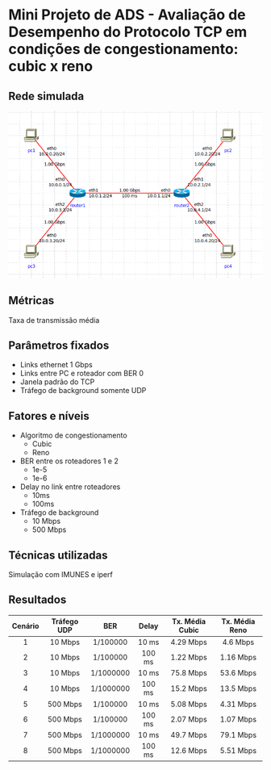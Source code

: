 # Mini Projeto de ADS - Avaliação de Desempenho do Protocolo TCP em condições de congestionamento: cubic x reno

## Rede simulada

![rede](./images/rede.png)

## Métricas

Taxa de transmissão média

## Parâmetros fixados

- Links ethernet 1 Gbps
- Links entre PC e roteador com BER 0
- Janela padrão do TCP
- Tráfego de background somente UDP

## Fatores e níveis

- Algoritmo de congestionamento
    - Cubic
    - Reno
- BER entre os roteadores 1 e 2
    - 1e-5
    - 1e-6
- Delay no link entre roteadores
    - 10ms
    - 100ms
- Tráfego de background
    - 10 Mbps
    - 500 Mbps

## Técnicas utilizadas

Simulação com IMUNES e iperf

## Resultados

| Cenário | Tráfego UDP | BER | Delay | Tx. Média Cubic | Tx. Média Reno |
| :---: | :---: | :---: | :---: | :---: | :---: |
| 1 | 10 Mbps | 1/100000 | 10 ms | 4.29 Mbps | 4.6 Mbps |
| 2 | 10 Mbps | 1/100000 | 100 ms | 1.22 Mbps | 1.16 Mbps |
| 3 | 10 Mbps | 1/1000000 | 10 ms | 75.8 Mbps | 53.6 Mbps |
| 4 | 10 Mbps | 1/1000000 | 100 ms | 15.2 Mbps | 13.5 Mbps |
| 5 | 500 Mbps | 1/100000 | 10 ms | 5.08 Mbps | 4.31 Mbps |
| 6 | 500 Mbps | 1/100000 | 100 ms | 2.07 Mbps | 1.07 Mbps |
| 7 | 500 Mbps | 1/1000000 | 10 ms | 49.7 Mbps | 79.1 Mbps |
| 8 | 500 Mbps | 1/1000000 | 100 ms | 12.6 Mbps | 5.51 Mbps |